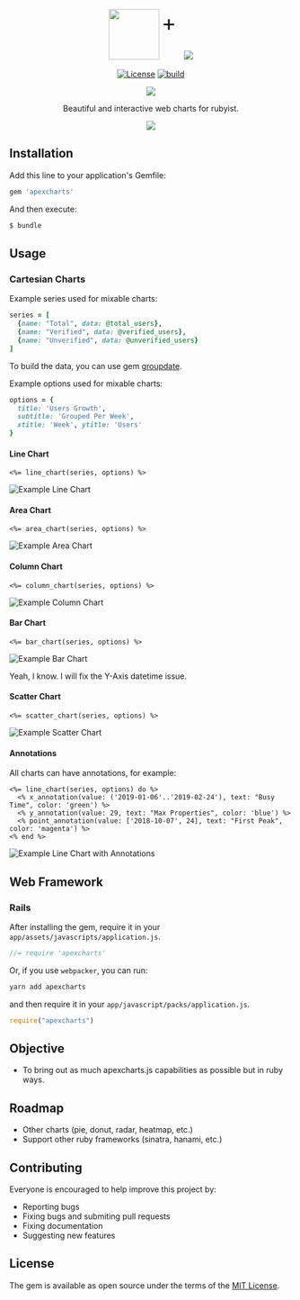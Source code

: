 <p align="center">
  <img src="https://apexcharts.com/media/apexcharts-logo.png" height="90">
  <span style="font-size: 40px; vertical-align: top; margin-right: 10px;">+</span>
  <img src="https://www.ruby-lang.org/images/header-ruby-logo.png">
</p>

<p align="center">
  <a href="https://github.com/styd/apexcharts.rb/blob/master/LICENSE"><img src="https://img.shields.io/badge/License-MIT-brightgreen.svg" alt="License"></a>
  <a href="https://travis-ci.com/styd/apexcharts.rb"><img src="https://api.travis-ci.com/styd/apexcharts.rb.svg?branch=master" alt="build" /></a>
</p>


<p align="center">
  <a href="https://twitter.com/intent/tweet?text=Create%20visualizations%20with%20this%20free%20and%20open-source%20JavaScript%20Chart%20library&url=https://www.apexcharts.com&hashtags=javascript,charts,visualizations,developers,apexcharts"><img src="https://img.shields.io/twitter/url/http/shields.io.svg?style=social"> </a>
</p>

<p align="center">Beautiful and interactive web charts for rubyist.</p>


<p align="center"><img src="https://apexcharts.com/media/apexcharts-banner.png"></p>

## Installation
Add this line to your application's Gemfile:

```ruby
gem 'apexcharts'
```

And then execute:
```bash
$ bundle
```

## Usage

### Cartesian Charts

Example series used for mixable charts:

```ruby
series = [
  {name: "Total", data: @total_users},
  {name: "Verified", data: @verified_users},
  {name: "Unverified", data: @unverified_users}
]
```
To build the data, you can use gem [groupdate](https://github.com/ankane/groupdate).

Example options used for mixable charts:

```ruby
options = {
  title: 'Users Growth',
  subtitle: 'Grouped Per Week',
  xtitle: 'Week', ytitle: 'Users'
}
```

#### Line Chart

```erb
<%= line_chart(series, options) %>
```
![Example Line Chart](images/line_chart.png)

#### Area Chart

```erb
<%= area_chart(series, options) %>
```
![Example Area Chart](images/area_chart.png)

#### Column Chart

```erb
<%= column_chart(series, options) %>
```
![Example Column Chart](images/column_chart.png)

#### Bar Chart

```erb
<%= bar_chart(series, options) %>
```
![Example Bar Chart](images/bar_chart.png)

Yeah, I know. I will fix the Y-Axis datetime issue.

#### Scatter Chart

```erb
<%= scatter_chart(series, options) %>
```
![Example Scatter Chart](images/scatter_chart.png)

#### Annotations

All charts can have annotations, for example:

```erb
<%= line_chart(series, options) do %>
  <% x_annotation(value: ('2019-01-06'..'2019-02-24'), text: "Busy Time", color: 'green') %>
  <% y_annotation(value: 29, text: "Max Properties", color: 'blue') %>
  <% point_annotation(value: ['2018-10-07', 24], text: "First Peak", color: 'magenta') %>
<% end %>
```
![Example Line Chart with Annotations](images/chart_with_annotations.png)

## Web Framework

### Rails

After installing the gem, require it in your `app/assets/javascripts/application.js`.
```js
//= require 'apexcharts'
```

Or, if you use `webpacker`, you can run:
```bash
yarn add apexcharts
```
and then require it in your `app/javascript/packs/application.js`.
```js
require("apexcharts")
```

## Objective
- To bring out as much apexcharts.js capabilities as possible but in ruby ways.

## Roadmap
- Other charts (pie, donut, radar, heatmap, etc.)
- Support other ruby frameworks (sinatra, hanami, etc.)

## Contributing
Everyone is encouraged to help improve this project by:
- Reporting bugs
- Fixing bugs and submiting pull requests
- Fixing documentation
- Suggesting new features

## License
The gem is available as open source under the terms of the [MIT License](https://opensource.org/licenses/MIT).
